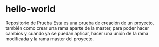 # hello-world
Repositorio de Prueba
Esta es una prueba de creación de un proyecto, también como crear una rama aparte de la master, para poder hacer cambios y cuando ya se puedan aplicar, hacer una unión de la rama modificada y la rama master del proyecto.
